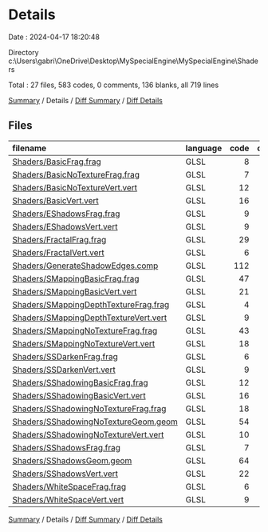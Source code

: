 # Details

Date : 2024-04-17 18:20:48

Directory c:\\Users\\gabri\\OneDrive\\Desktop\\MySpecialEngine\\MySpecialEngine\\Shaders

Total : 27 files,  583 codes, 0 comments, 136 blanks, all 719 lines

[Summary](results.md) / Details / [Diff Summary](diff.md) / [Diff Details](diff-details.md)

## Files
| filename | language | code | comment | blank | total |
| :--- | :--- | ---: | ---: | ---: | ---: |
| [Shaders/BasicFrag.frag](/Shaders/BasicFrag.frag) | GLSL | 8 | 0 | 5 | 13 |
| [Shaders/BasicNoTextureFrag.frag](/Shaders/BasicNoTextureFrag.frag) | GLSL | 7 | 0 | 3 | 10 |
| [Shaders/BasicNoTextureVert.vert](/Shaders/BasicNoTextureVert.vert) | GLSL | 12 | 0 | 4 | 16 |
| [Shaders/BasicVert.vert](/Shaders/BasicVert.vert) | GLSL | 16 | 0 | 4 | 20 |
| [Shaders/EShadowsFrag.frag](/Shaders/EShadowsFrag.frag) | GLSL | 9 | 0 | 2 | 11 |
| [Shaders/EShadowsVert.vert](/Shaders/EShadowsVert.vert) | GLSL | 9 | 0 | 2 | 11 |
| [Shaders/FractalFrag.frag](/Shaders/FractalFrag.frag) | GLSL | 29 | 0 | 11 | 40 |
| [Shaders/FractalVert.vert](/Shaders/FractalVert.vert) | GLSL | 6 | 0 | 1 | 7 |
| [Shaders/GenerateShadowEdges.comp](/Shaders/GenerateShadowEdges.comp) | GLSL | 112 | 0 | 18 | 130 |
| [Shaders/SMappingBasicFrag.frag](/Shaders/SMappingBasicFrag.frag) | GLSL | 47 | 0 | 11 | 58 |
| [Shaders/SMappingBasicVert.vert](/Shaders/SMappingBasicVert.vert) | GLSL | 21 | 0 | 5 | 26 |
| [Shaders/SMappingDepthTextureFrag.frag](/Shaders/SMappingDepthTextureFrag.frag) | GLSL | 4 | 0 | 2 | 6 |
| [Shaders/SMappingDepthTextureVert.vert](/Shaders/SMappingDepthTextureVert.vert) | GLSL | 9 | 0 | 2 | 11 |
| [Shaders/SMappingNoTextureFrag.frag](/Shaders/SMappingNoTextureFrag.frag) | GLSL | 43 | 0 | 11 | 54 |
| [Shaders/SMappingNoTextureVert.vert](/Shaders/SMappingNoTextureVert.vert) | GLSL | 18 | 0 | 5 | 23 |
| [Shaders/SSDarkenFrag.frag](/Shaders/SSDarkenFrag.frag) | GLSL | 6 | 0 | 2 | 8 |
| [Shaders/SSDarkenVert.vert](/Shaders/SSDarkenVert.vert) | GLSL | 9 | 0 | 2 | 11 |
| [Shaders/SShadowingBasicFrag.frag](/Shaders/SShadowingBasicFrag.frag) | GLSL | 12 | 0 | 5 | 17 |
| [Shaders/SShadowingBasicVert.vert](/Shaders/SShadowingBasicVert.vert) | GLSL | 16 | 0 | 4 | 20 |
| [Shaders/SShadowingNoTextureFrag.frag](/Shaders/SShadowingNoTextureFrag.frag) | GLSL | 18 | 0 | 5 | 23 |
| [Shaders/SShadowingNoTextureGeom.geom](/Shaders/SShadowingNoTextureGeom.geom) | GLSL | 54 | 0 | 8 | 62 |
| [Shaders/SShadowingNoTextureVert.vert](/Shaders/SShadowingNoTextureVert.vert) | GLSL | 10 | 0 | 3 | 13 |
| [Shaders/SShadowsFrag.frag](/Shaders/SShadowsFrag.frag) | GLSL | 7 | 0 | 3 | 10 |
| [Shaders/SShadowsGeom.geom](/Shaders/SShadowsGeom.geom) | GLSL | 64 | 0 | 10 | 74 |
| [Shaders/SShadowsVert.vert](/Shaders/SShadowsVert.vert) | GLSL | 22 | 0 | 4 | 26 |
| [Shaders/WhiteSpaceFrag.frag](/Shaders/WhiteSpaceFrag.frag) | GLSL | 6 | 0 | 2 | 8 |
| [Shaders/WhiteSpaceVert.vert](/Shaders/WhiteSpaceVert.vert) | GLSL | 9 | 0 | 2 | 11 |

[Summary](results.md) / Details / [Diff Summary](diff.md) / [Diff Details](diff-details.md)